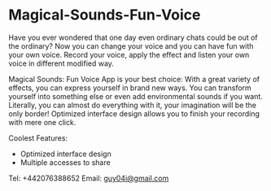 # Magical-Sounds-Fun-Voice

Have you ever wondered that one day even ordinary chats could be out of the ordinary?
Now you can change your voice and you can have fun with your own voice. Record your voice, apply the effect and listen your own voice in different modified way.

Magical Sounds: Fun Voice App is your best choice:
With a great variety of effects, you can express yourself in brand new ways. You can transform yourself into something else or even add environmental sounds if you want. Literally, you can almost do everything with it, your imagination will be the only border!
Optimized interface design allows you to finish your recording with mere one click.

Coolest Features:
- Optimized interface design
- Multiple accesses to share

Tel: +442076388652
Email: guy04i@gmail.com
